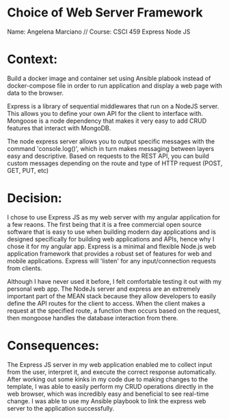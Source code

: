 # Choice of Web Server Framework
Name: Angelena Marciano // Course: CSCI 459
Express Node JS 

# Context: 

Build a docker image and container set using Ansible plabook instead of docker-compose file in order to run application and display a web page with data to the browser.

Express is a library of sequential middlewares that run on a NodeJS server. This allows you to define your own API for the client to interface with. 
Mongoose is a node dependency that makes it very easy to add CRUD features that interact with MongoDB.

The node express server allows you to output specific messages with the command 'console.log()', which in turn makes messaging between layers easy and descriptive. Based on requests to the REST API, you can build custom messages depending on the route and type of HTTP request (POST, GET, PUT, etc)

# Decision:

I chose to use Express JS as my web server with my angular application for a few reaons. 
The first being that it is a free commercial open source software that is easy to use when building modern day applications and is designed specifically for building web applications and APIs, hence why I chose it for my angular app.
Express is a minimal and flexible Node.js web application framework that provides a robust set of features for web and mobile applications. Express will 'listen' for any input/connection requests from clients.

Although I have never used it before, I felt comfortable testing it out with my personal web app.
The NodeJs server and express are an extremely important part of the MEAN stack because they allow developers to easily define the API routes for the client to access. 
When the client makes a request at the specified route, a function then occurs based on the request, then mongoose handles the database interaction from there. 


# Consequences: 

The Express JS server in my web application enabled me to collect input from the user, interpret it, and execute the correct response automatically.
After working out some kinks in my code due to making changes to the template, I was able to easily perform my CRUD operations directly in the web browser, which was incredibly easy and beneficial to see real-time change. I was able to use my Ansible playbook to link the express web server to the application successfully.


